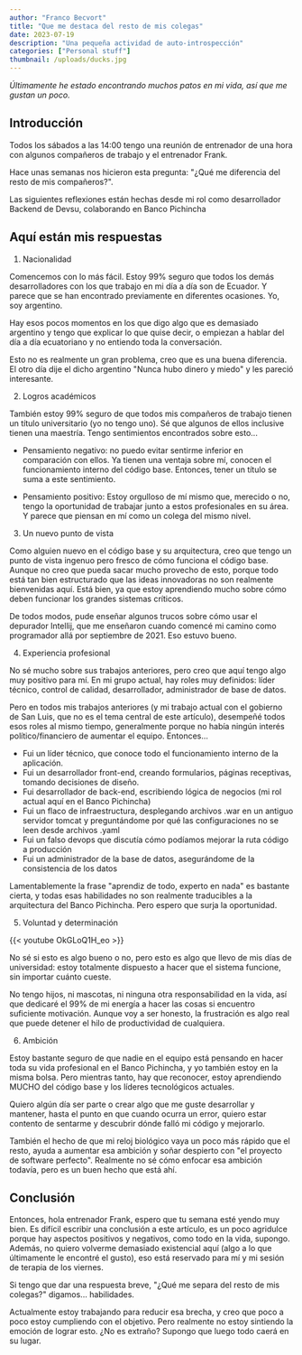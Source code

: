 ```yaml
---
author: "Franco Becvort"
title: "Que me destaca del resto de mis colegas"
date: 2023-07-19
description: "Una pequeña actividad de auto-introspección"
categories: ["Personal stuff"]
thumbnail: /uploads/ducks.jpg
---
```

_Últimamente he estado encontrando muchos patos en mi vida, así que me gustan un poco._

## Introducción

Todos los sábados a las 14:00 tengo una reunión de entrenador de una hora con algunos compañeros de trabajo y el entrenador Frank.

Hace unas semanas nos hicieron esta pregunta: "¿Qué me diferencia del resto de mis compañeros?".

Las siguientes reflexiones están hechas desde mi rol como desarrollador Backend de Devsu, colaborando en Banco Pichincha

## Aquí están mis respuestas

1. Nacionalidad

Comencemos con lo más fácil. Estoy 99% seguro que todos los demás desarrolladores con los que trabajo en mi día a día son de Ecuador. Y parece que se han encontrado previamente en diferentes ocasiones. Yo, soy argentino.

Hay esos pocos momentos en los que digo algo que es demasiado argentino y tengo que explicar lo que quise decir, o empiezan a hablar del día a día ecuatoriano y no entiendo toda la conversación.

Esto no es realmente un gran problema, creo que es una buena diferencia. El otro día dije el dicho argentino "Nunca hubo dinero y miedo" y les pareció interesante.

2. Logros académicos

También estoy 99% seguro de que todos mis compañeros de trabajo tienen un título universitario (yo no tengo uno). Sé que algunos de ellos inclusive tienen una maestría. Tengo sentimientos encontrados sobre esto...

- Pensamiento negativo: no puedo evitar sentirme inferior en comparación con ellos. Ya tienen una ventaja sobre mí, conocen el funcionamiento interno del código base. Entonces, tener un título se suma a este sentimiento.

- Pensamiento positivo: Estoy orgulloso de mí mismo que, merecido o no, tengo la oportunidad de trabajar junto a estos profesionales en su área. Y parece que piensan en mí como un colega del mismo nivel.

3. Un nuevo punto de vista

Como alguien nuevo en el código base y su arquitectura, creo que tengo un punto de vista ingenuo pero fresco de cómo funciona el código base. Aunque no creo que pueda sacar mucho provecho de esto, porque todo está tan bien estructurado que las ideas innovadoras no son realmente bienvenidas aquí. Está bien, ya que estoy aprendiendo mucho sobre cómo deben funcionar los grandes sistemas críticos.

De todos modos, pude enseñar algunos trucos sobre cómo usar el depurador Intellij, que me enseñaron cuando comencé mi camino como programador allá por septiembre de 2021. Eso estuvo bueno.

4. Experiencia profesional

No sé mucho sobre sus trabajos anteriores, pero creo que aquí tengo algo muy positivo para mí. En mi grupo actual, hay roles muy definidos: líder técnico, control de calidad, desarrollador, administrador de base de datos.

Pero en todos mis trabajos anteriores (y mi trabajo actual con el gobierno de San Luis, que no es el tema central de este artículo), desempeñé todos esos roles al mismo tiempo, generalmente porque no había ningún interés político/financiero de aumentar el equipo. Entonces...

- Fui un líder técnico, que conoce todo el funcionamiento interno de la aplicación.
- Fui un desarrollador front-end, creando formularios, páginas receptivas, tomando decisiones de diseño.
- Fui desarrollador de back-end, escribiendo lógica de negocios (mi rol actual aquí en el Banco Pichincha)
- Fui un flaco de infraestructura, desplegando archivos .war en un antiguo servidor tomcat y preguntándome por qué las configuraciones no se leen desde archivos .yaml
- Fui un falso devops que discutía cómo podíamos mejorar la ruta código a producción
- Fui un administrador de la base de datos, asegurándome de la consistencia de los datos

Lamentablemente la frase "aprendiz de todo, experto en nada" es bastante cierta, y todas esas habilidades no son realmente traducibles a la arquitectura del Banco Pichincha. Pero espero que surja la oportunidad.

5. Voluntad y determinación

{{< youtube OkGLoQ1H_eo >}}

No sé si esto es algo bueno o no, pero esto es algo que llevo de mis días de universidad: estoy totalmente dispuesto a hacer que el sistema funcione, sin importar cuánto cueste.

No tengo hijos, ni mascotas, ni ninguna otra responsabilidad en la vida, así que dedicaré el 99% de mi energía a hacer las cosas si encuentro suficiente motivación. Aunque voy a ser honesto, la frustración es algo real que puede detener el hilo de productividad de cualquiera.

6. Ambición

Estoy bastante seguro de que nadie en el equipo está pensando en hacer toda su vida profesional en el Banco Pichincha, y yo también estoy en la misma bolsa. Pero mientras tanto, hay que reconocer, estoy aprendiendo MUCHO del código base y los líderes tecnológicos actuales.

Quiero algún día ser parte o crear algo que me guste desarrollar y mantener, hasta el punto en que cuando ocurra un error, quiero estar contento de sentarme y descubrir dónde falló mi código y mejorarlo.

También el hecho de que mi reloj biológico vaya un poco más rápido que el resto, ayuda a aumentar esa ambición y soñar despierto con "el proyecto de software perfecto". Realmente no sé cómo enfocar esa ambición todavía, pero es un buen hecho que está ahí.

## Conclusión

Entonces, hola entrenador Frank, espero que tu semana esté yendo muy bien. Es difícil escribir una conclusión a este artículo, es un poco agridulce porque hay aspectos positivos y negativos, como todo en la vida, supongo. Además, no quiero volverme demasiado existencial aquí (algo a lo que últimamente le encontré el gusto), eso está reservado para mí y mi sesión de terapia de los viernes.

Si tengo que dar una respuesta breve, "¿Qué me separa del resto de mis colegas?" digamos... habilidades.

Actualmente estoy trabajando para reducir esa brecha, y creo que poco a poco estoy cumpliendo con el objetivo. Pero realmente no estoy sintiendo la emoción de lograr esto. ¿No es extraño? Supongo que luego todo caerá en su lugar.